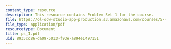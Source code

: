 ```yaml
---
content_type: resource
description: This resource contains Problem Set 1 for the course.
file: https://ol-ocw-studio-app-production.s3.amazonaws.com/courses/5-43-advanced-organic-chemistry-spring-2007/8935cc86da095013f93ea894e1497151_ps_1.pdf
file_type: application/pdf
resourcetype: Document
title: ps_1.pdf
uid: 8935cc86-da09-5013-f93e-a894e1497151
---
```

